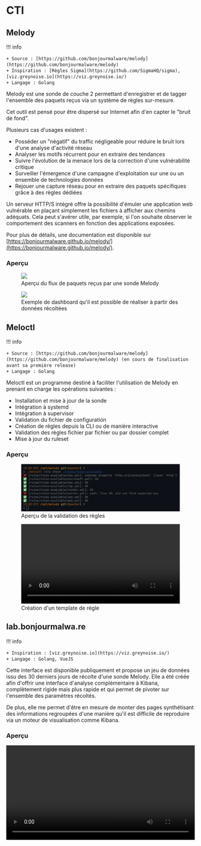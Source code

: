 # CTI
## Melody

!!! info

	+ Source : [https://github.com/bonjourmalware/melody](https://github.com/bonjourmalware/melody)
	+ Inspiration : [Règles Sigma](https://github.com/SigmaHQ/sigma), [viz.greynoise.io](https://viz.greynoise.io/)
	+ Langage : Golang

Melody est une sonde de couche 2 permettant d'enregistrer et de tagger l'ensemble des paquets reçus via un système de règles sur-mesure.

Cet outil est pensé pour être dispersé sur Internet afin d'en capter le "bruit de fond".

Plusieurs cas d'usages existent :

+ Posséder un "négatif" du traffic négligeable pour réduire le bruit lors d'une analyse d'activité réseau
+ Analyser les motifs récurrent pour en extraire des tendances
+ Suivre l'évolution de la menace lors de la correction d'une vulnérabilité critique 
+ Surveiller l'émergence d'une campagne d'exploitation sur une ou un ensemble de technologies données
+ Rejouer une capture réseau pour en extraire des paquets spécifiques grâce à des règles dédiées

Un serveur HTTP/S intégré offre la possibilité d'émuler une application web vulnérable en plaçant simplement les fichiers à afficher aux chemins adéquats. Cela peut s'avérer utile, par exemple, si l'on souhaite observer le comportement des scanners en fonction des applications exposées.

Pour plus de détails, une documentation est disponible sur [https://bonjourmalware.github.io/melody/](https://bonjourmalware.github.io/melody/).  

### Aperçu

<figure>
	<a href="https://github.com/bonjourmalware/melody/blob/master/readme/melody_demo.gif" target="_blank"><img src="https://raw.githubusercontent.com/bonjourmalware/melody/master/readme/melody_demo.gif" /></a>
  <figcaption>Aperçu du flux de paquets reçus par une sonde Melody</figcaption>
</figure>

<figure>
  <a href="https://raw.githubusercontent.com/bonjourmalware/melody/master/readme/melody_demo_dash.png" target="_blank"><img src="https://raw.githubusercontent.com/bonjourmalware/melody/master/readme/melody_demo_dash.png" /></a>
  <figcaption>Exemple de dashboard qu'il est possible de réaliser à partir des données récoltées</figcaption>
</figure>

## Meloctl

!!! info

	+ Source : [https://github.com/bonjourmalware/melody](https://github.com/bonjourmalware/melody) (en cours de finalisation avant sa première release)
	+ Langage : Golang

Meloctl est un programme destiné à faciliter l'utilisation de Melody en prenant en charge les opérations suivantes :

+ Installation et mise à jour de la sonde
+ Intégration à systemd
+ Intégration à supervisor 
+ Validation du fichier de configuration
+ Création de règles depuis la CLI ou de manière interactive
+ Validation des règles fichier par fichier ou par dossier complet 
+ Mise à jour du ruleset

### Aperçu

<figure>
  <img src="/assets/cti/meloctl/media/check_demo.png" />
  <figcaption>Aperçu de la validation des règles</figcaption>
</figure>


<figure>
	<video alt="Meloctl Create Rule Demo" width="100%" controls>
	  <source src="/assets/cti/meloctl/media/create_rule_demo.webm" type="video/webm">
	Your browser does not support the video tag.
	</video>
  <figcaption>Création d'un template de règle</figcaption>
</figure>


## lab.bonjourmalwa.re

!!! info

	+ Inspiration : [viz.greynoise.io](https://viz.greynoise.io/)
	+ Langage : Golang, VueJS

Cette interface est disponible publiquement et propose un jeu de données issu des 30 derniers jours de récolte d'une sonde Melody. Elle a été créée afin d'offrir une interface d'analyse complémentaire à Kibana, complètement rigide mais plus rapide et qui permet de pivoter sur l'ensemble des paramètres récoltés.

De plus, elle me permet d'être en mesure de monter des pages synthétisant des informations regroupées d'une manière qu'il est difficile de reproduire via un moteur de visualisation comme Kibana.


### Aperçu

<center>
<video alt="lab.bonjourmalwa.re Demo" width="100%" controls>
  <source src="/assets/cti/lab.bonjourmalwa.re/media/demo.webm" type="video/webm">
Your browser does not support the video tag.
</video>
</center>

